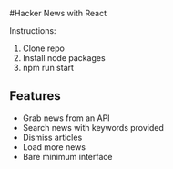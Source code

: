 #Hacker News with React

Instructions:

1. Clone repo
2. Install node packages
3. npm run start

## Features

* Grab news from an API
* Search news with keywords provided
* Dismiss articles
* Load more news
* Bare minimum interface


